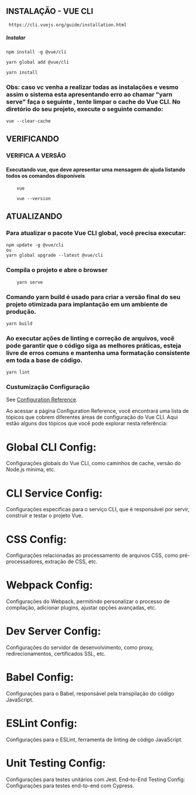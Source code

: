 ## INSTALAÇÃO - VUE CLI
     https://cli.vuejs.org/guide/installation.html

##### Instalar 

    npm install -g @vue/cli

    yarn global add @vue/cli

    yarn install

### Obs: caso vc venha a realizar todas as instalações e vesmo assim o sistema esta apresentando erro ao chamar "yarn serve" faça o seguinte , tente limpar o cache do Vue CLI. No diretório do seu projeto, execute o seguinte comando:

    vue --clear-cache

## VERIFICANDO
### VERIFICA A VERSÃO
#### Executando vue, que deve apresentar uma mensagem de ajuda listando todos os comandos disponíveis 

        vue  

        vue --version

## ATUALIZANDO
### Para atualizar o pacote Vue CLI global, você precisa executar:

    npm update -g @vue/cli
    ou 
    yarn global upgrade --latest @vue/cli

### Compila o projeto e abre o browser
```
    yarn serve
```
### Comando yarn build é usado para criar a versão final do seu projeto otimizada para implantação em um ambiente de produção.
```
yarn build
```

### Ao executar ações de linting e correção de arquivos, você pode garantir que o código siga as melhores práticas, esteja livre de erros comuns e mantenha uma formatação consistente em toda a base de código.
```
yarn lint
```

### Custumização Configuração
See [Configuration Reference](https://cli.vuejs.org/config/).

Ao acessar a página Configuration Reference, você encontrará uma lista de tópicos que cobrem diferentes áreas de configuração do Vue CLI. Aqui estão alguns dos tópicos que você pode explorar nesta referência:

# Global CLI Config: 
Configurações globais do Vue CLI, como caminhos de cache, versão do Node.js mínima, etc.
# CLI Service Config: 
Configurações específicas para o serviço CLI, que é responsável por servir, construir e testar o projeto Vue.
# CSS Config: 
Configurações relacionadas ao processamento de arquivos CSS, como pré-processadores, extração de CSS, etc.
# Webpack Config: 
Configurações do Webpack, permitindo personalizar o processo de compilação, adicionar plugins, ajustar opções avançadas, etc.
# Dev Server Config: 
Configurações do servidor de desenvolvimento, como proxy, redirecionamentos, certificados SSL, etc.
# Babel Config: 
Configurações para o Babel, responsável pela transpilação do código JavaScript.
# ESLint Config: 
Configurações para o ESLint, ferramenta de linting de código JavaScript.
# Unit Testing Config: 
Configurações para testes unitários com Jest.
End-to-End Testing Config: Configurações para testes end-to-end com Cypress.
